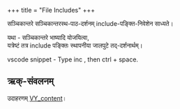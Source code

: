 +++
title = "File Includes"
+++

सञ्चिकान्तरे सञ्चिकान्तरस्थ-पाठ-दर्शनम् include-पङ्क्ति-निवेशेन साध्यते। 

यथा - सञ्चिकान्तरे भाष्यादि योजयित्वा,  
यत्रेष्टं तत्र include पङ्क्तिः स्थापनीया जालपुटे तद्-दर्शनार्थम्। 

vscode snippet - Type inc , then ctrl + space.

## ऋक्-संवलनम्
उदाहरणम् [VY_content](https://github.com/vishvAsa/vedAH_yajuH/pull/853)। 